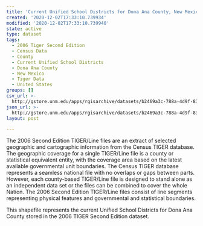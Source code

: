 ```yaml
---
title: 'Current Unified School Districts for Dona Ana County, New Mexico, 2006se TIGER'
created: '2020-12-02T17:33:10.739934'
modified: '2020-12-02T17:33:10.739940'
state: active
type: dataset
tags:
  - 2006 Tiger Second Edition
  - Census Data
  - County
  - Current Unified School Districts
  - Dona Ana County
  - New Mexico
  - Tiger Data
  - United States
groups: []
csv_url: >-
  http://gstore.unm.edu/apps/rgisarchive/datasets/b2469a3c-788a-4d9f-83ab-1c31195e1530/tgr2006se_dona_sdunicu.derived.csv
json_url: >-
  http://gstore.unm.edu/apps/rgisarchive/datasets/b2469a3c-788a-4d9f-83ab-1c31195e1530/tgr2006se_dona_sdunicu.derived.json
layout: post

---
```

The 2006 Second Edition TIGER/Line files are an extract of selected geographic and cartographic information from the Census TIGER database.  The geographic coverage for a single TIGER/Line file is a county or statistical equivalent entity, with the coverage area based on the latest available governmental unit boundaries. The Census TIGER database represents a seamless national file with no overlaps or gaps between parts.  However, each county-based TIGER/Line file is designed to stand alone as an independent data set or the files can be combined to cover the whole Nation.  The 2006 Second Edition  TIGER/Line files consist of line segments representing physical features and governmental and statistical boundaries.  

This shapefile represents the current Unified School Districts for Dona Ana County stored in the 2006 TIGER Second Edition dataset.

